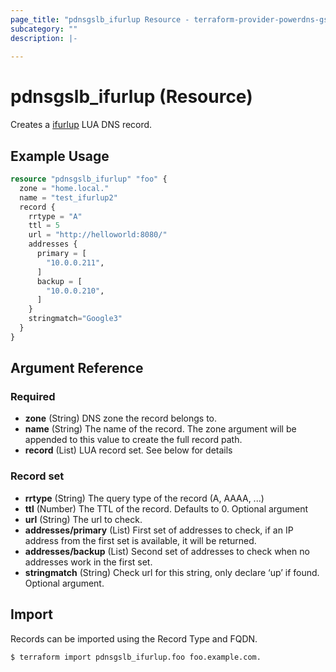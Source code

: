 ```yaml
---
page_title: "pdnsgslb_ifurlup Resource - terraform-provider-powerdns-gslb"
subcategory: ""
description: |-
  
---
```


# pdnsgslb_ifurlup (Resource)

Creates a [ifurlup](https://doc.powerdns.com/authoritative/lua-records/functions.html#ifurlup) LUA DNS record. 

## Example Usage

```terraform
resource "pdnsgslb_ifurlup" "foo" {
  zone = "home.local."
  name = "test_ifurlup2"
  record {
    rrtype = "A"
    ttl = 5
    url = "http://helloworld:8080/"
    addresses {
      primary = [ 
        "10.0.0.211",
      ]
      backup = [
        "10.0.0.210",
      ]
    }
    stringmatch="Google3"
  }
}
```

## Argument Reference

### Required

- **zone** (String) DNS zone the record belongs to.
- **name** (String)  The name of the record. The zone argument will be appended to this value to create the full record path.
- **record** (List) LUA record set. See below for details

### Record set

- **rrtype** (String) The query type of the record (A, AAAA, ...)
- **ttl** (Number) The TTL of the record. Defaults to 0. Optional argument
- **url** (String) The url to check.
- **addresses/primary** (List) First set of addresses to check, if an IP address from the first set is available, it will be returned. 
- **addresses/backup** (List) Second set of addresses to check when no addresses work in the first set.
- **stringmatch** (String) Check url for this string, only declare ‘up’ if found. Optional argument.


## Import

Records can be imported using the Record Type and FQDN.

```
$ terraform import pdnsgslb_ifurlup.foo foo.example.com.
```